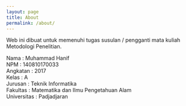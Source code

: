 ```yaml
---
layout: page
title: About
permalink: /about/
---
```


Web ini dibuat untuk memenuhi tugas susulan / pengganti mata kuliah Metodologi Penelitian.

Nama        : Muhammad Hanif <br>
NPM         : 140810170033 <br>
Angkatan    : 2017 <br>
Kelas       : A <br>
Jurusan     : Teknik Informatika <br>
Fakultas    : Matematika dan Ilmu Pengetahuan Alam <br>
Universitas : Padjadjaran <br>


